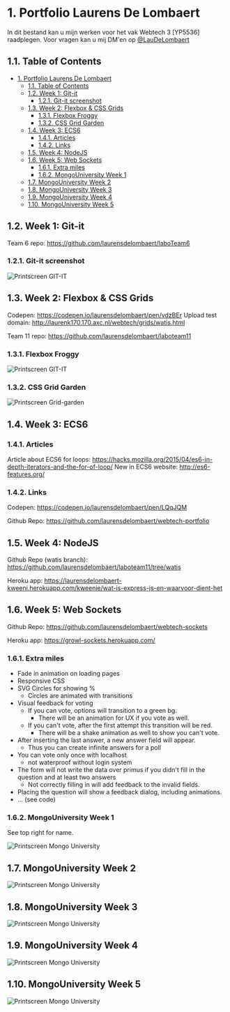 # 1. Portfolio Laurens De Lombaert

In dit bestand kan u mijn werken voor het vak Webtech 3 [YP5536] raadplegen. Voor vragen kan u mij DM'en op [@LauDeLombaert](https://twitter.com/LauDeLombaert)

## 1.1. Table of Contents

<!-- TOC -->

- [1. Portfolio Laurens De Lombaert](#1-portfolio-laurens-de-lombaert)
    - [1.1. Table of Contents](#11-table-of-contents)
    - [1.2. Week 1: Git-it](#12-week-1-git-it)
        - [1.2.1. Git-it screenshot](#121-git-it-screenshot)
    - [1.3. Week 2: Flexbox & CSS Grids](#13-week-2-flexbox--css-grids)
        - [1.3.1. Flexbox Froggy](#131-flexbox-froggy)
        - [1.3.2. CSS Grid Garden](#132-css-grid-garden)
    - [1.4. Week 3: ECS6](#14-week-3-ecs6)
        - [1.4.1. Articles](#141-articles)
        - [1.4.2. Links](#142-links)
    - [1.5. Week 4: NodeJS](#15-week-4-nodejs)
    - [1.6. Week 5: Web Sockets](#16-week-5-web-sockets)
        - [1.6.1. Extra miles](#161-extra-miles)
        - [1.6.2. MongoUniversity Week 1](#162-mongouniversity-week-1)
    - [1.7. MongoUniversity Week 2](#17-mongouniversity-week-2)
    - [1.8. MongoUniversity Week 3](#18-mongouniversity-week-3)
    - [1.9. MongoUniversity Week 4](#19-mongouniversity-week-4)
    - [1.10. MongoUniversity Week 5](#110-mongouniversity-week-5)

<!-- /TOC -->

## 1.2. Week 1: Git-it

Team 6 repo: <https://github.com/laurensdelombaert/laboTeam6>

### 1.2.1. Git-it screenshot

![Printscreen GIT-IT](http://laurenk170.170.axc.nl/webtech/gitit.png)

## 1.3. Week 2: Flexbox & CSS Grids

Codepen: <https://codepen.io/laurensdelombaert/pen/vdzBEr>
Upload test domain: <http://laurenk170.170.axc.nl/webtech/grids/watis.html>

Team 11 repo: <https://github.com/laurensdelombaert/laboteam11>

### 1.3.1. Flexbox Froggy

![Printscreen GIT-IT](http://laurenk170.170.axc.nl/webtech/froggy.png)

### 1.3.2. CSS Grid Garden

![Printscreen Grid-garden](http://laurenk170.170.axc.nl/webtech/grid.png)

## 1.4. Week 3: ECS6

### 1.4.1. Articles

Article about ECS6 for loops: <https://hacks.mozilla.org/2015/04/es6-in-depth-iterators-and-the-for-of-loop/>
New in ECS6 website: <http://es6-features.org/>

### 1.4.2. Links

Codepen: <https://codepen.io/laurensdelombaert/pen/LQqJQM>

Github Repo: <https://github.com/laurensdelombaert/webtech-portfolio>

## 1.5. Week 4: NodeJS

Github Repo (watis branch): <https://github.com/laurensdelombaert/laboteam11/tree/watis>

Heroku app: <https://laurensdelombaert-kweeni.herokuapp.com/kweenie/wat-is-express-js-en-waarvoor-dient-het>

## 1.6. Week 5: Web Sockets

Github Repo: <https://github.com/laurensdelombaert/webtech-sockets>

Heroku app: <https://growl-sockets.herokuapp.com/>

### 1.6.1. Extra miles

- Fade in animation on loading pages
- Responsive CSS
- SVG Circles for showing %
  - Circles are animated with transitions
- Visual feedback for voting
  - If you can vote, options will transition to a green bg.
    - There will be an animation for UX if you vote as well.
  - If you can't vote, after the first attempt this transition will be red.
    - There will be a shake animation as well to show you can't vote.
- After inserting the last answer, a new answer field will appear.
  - Thus you can create infinite answers for a poll
- You can vote only once with localhost
  - not waterproof without login system
- The form will not write the data over primus if you didn't fill in the question and at least two answers
  - Not correctly filling in will add feedback to the invalid fields.
- Placing the question will show a feedback dialog, including animations.
- ... (see code)

### 1.6.2. MongoUniversity Week 1

See top right for name.

![Printscreen Mongo University](http://laurenk170.170.axc.nl/webtech/mongo1.png)

## 1.7. MongoUniversity Week 2

![Printscreen Mongo University](http://laurenk170.170.axc.nl/webtech/mongo2.png)

## 1.8. MongoUniversity Week 3

![Printscreen Mongo University](http://laurenk170.170.axc.nl/webtech/mongo3.png)

## 1.9. MongoUniversity Week 4

![Printscreen Mongo University](http://laurenk170.170.axc.nl/webtech/mongo4.png)

## 1.10. MongoUniversity Week 5

![Printscreen Mongo University](http://laurenk170.170.axc.nl/webtech/mongo5.png)